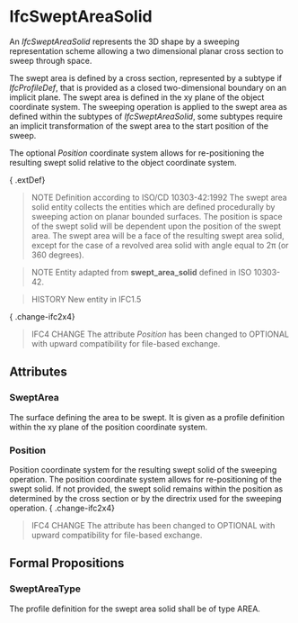 # IfcSweptAreaSolid

An _IfcSweptAreaSolid_ represents the 3D shape by a sweeping representation scheme allowing a two dimensional planar cross section to sweep through space.<!-- end of definition -->

The swept area is defined by a cross section, represented by a subtype if _IfcProfileDef_, that is provided as a closed two-dimensional boundary on an implicit plane. The swept area is defined in the xy plane of the object coordinate system. The sweeping operation is applied to the swept area as defined within the subtypes of _IfcSweptAreaSolid_, some subtypes require an implicit transformation of the swept area to the start position of the sweep.

The optional _Position_ coordinate system allows for re-positioning the resulting swept solid relative to the object coordinate system.

{ .extDef}
> NOTE  Definition according to ISO/CD 10303-42:1992
> The swept area solid entity collects the entities which are defined procedurally by sweeping action on planar bounded surfaces. The position is space of the swept solid will be dependent upon the position of the swept area. The swept area will be a face of the resulting swept area solid, except for the case of a revolved area solid with angle equal to 2π (or 360 degrees).

> NOTE  Entity adapted from **swept_area_solid** defined in ISO 10303-42.

> HISTORY  New entity in IFC1.5

{ .change-ifc2x4}
> IFC4 CHANGE  The attribute _Position_ has been changed to OPTIONAL with upward compatibility for file-based exchange.

## Attributes

### SweptArea
The surface defining the area to be swept. It is given as a profile definition within the xy plane of the position coordinate system.

### Position
Position coordinate system for the resulting swept solid of the sweeping operation. The position coordinate system allows for re-positioning of the swept solid. If not provided, the swept solid remains within the position as determined by the cross section or by the directrix used for the sweeping operation.
{ .change-ifc2x4}
> IFC4 CHANGE  The attribute has been changed to OPTIONAL with upward compatibility for file-based exchange.

## Formal Propositions

### SweptAreaType
The profile definition for the swept area solid shall be of type AREA.
